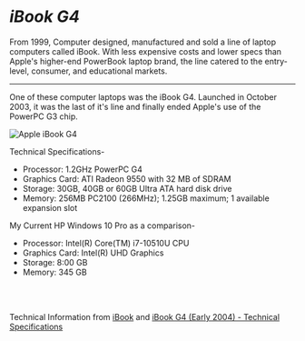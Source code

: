 # *iBook G4*

From 1999, Computer designed, manufactured and sold a line of laptop computers called iBook. With less expensive costs and lower specs than Apple's higher-end PowerBook laptop brand, the line catered to the entry-level, consumer, and educational markets.

---

One of these computer laptops was the iBook G4. Launched in October 2003, it was the last of it's line and finally ended Apple's use of the PowerPC G3 chip.

![Apple iBook G4](https://guide-images.cdn.ifixit.com/igi/VtNcicMm1ZvLl3Rw.standard)


Technical Specifications-
- Processor: 1.2GHz PowerPC G4
- Graphics Card:  ATI Radeon 9550 with 32 MB of SDRAM
- Storage: 30GB, 40GB or 60GB Ultra ATA hard disk drive
- Memory: 256MB PC2100 (266MHz); 1.25GB maximum; 1 available expansion slot

<p>My Current HP Windows 10 Pro as a comparison-</p>

<ul>
  <li>Processor: Intel(R) Core(TM) i7-10510U CPU</li>
  <li>Graphics Card: Intel(R) UHD Graphics</li>
  <li>Storage: 8:00 GB</li>
  <li>Memory: 345 GB</>
</ul>
  <br>
  <br>
  
Technical Information from [iBook](https://en.wikipedia.org/wiki/IBook#iBook_G4_(%22Snow%22)) and [iBook G4 (Early 2004) - Technical Specifications](https://support.apple.com/kb/sp81?locale=en_US)
